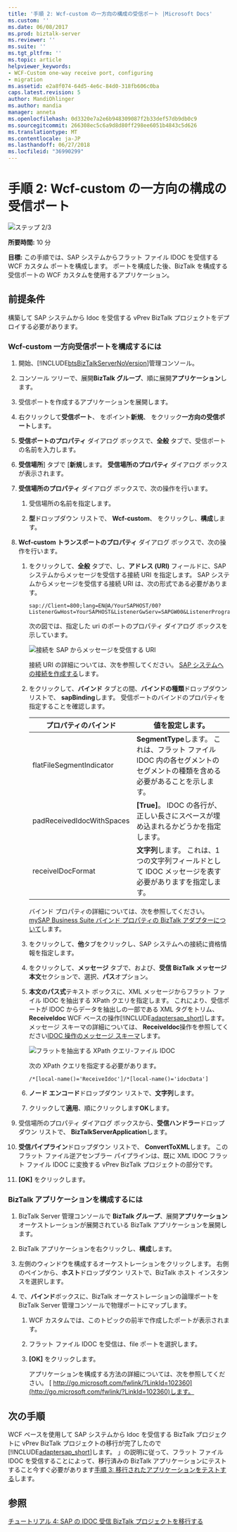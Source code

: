```yaml
---
title: '手順 2: Wcf-custom の一方向の構成の受信ポート |Microsoft Docs'
ms.custom: ''
ms.date: 06/08/2017
ms.prod: biztalk-server
ms.reviewer: ''
ms.suite: ''
ms.tgt_pltfrm: ''
ms.topic: article
helpviewer_keywords:
- WCF-Custom one-way receive port, configuring
- migration
ms.assetid: e2a8f074-64d5-4e6c-84d0-318fb606c0ba
caps.latest.revision: 5
author: MandiOhlinger
ms.author: mandia
manager: anneta
ms.openlocfilehash: 0d3320e7a2e6b948309087f2b33def57db9db0c9
ms.sourcegitcommit: 266308ec5c6a9d8d80ff298ee6051b4843c5d626
ms.translationtype: MT
ms.contentlocale: ja-JP
ms.lasthandoff: 06/27/2018
ms.locfileid: "36990299"
---
```

# <a name="step-2-configure-a-wcf-custom-one-way-receive-port"></a>手順 2: Wcf-custom の一方向の構成の受信ポート
![ステップ 2/3](../../adapters-and-accelerators/adapter-oracle-database/media/step-2of3.gif "Step_2of3")  
  
 **所要時間:** 10 分  
  
 **目標:** この手順では、SAP システムからフラット ファイル IDOC を受信する WCF カスタム ポートを構成します。 ポートを構成した後、BizTalk を構成する受信ポートの WCF カスタムを使用するアプリケーション。  
  
## <a name="prerequisites"></a>前提条件  
 構築して SAP システムから Idoc を受信する vPrev BizTalk プロジェクトをデプロイする必要があります。  
  
### <a name="to-configure-a-wcf-custom-one-way-receive-port"></a>Wcf-custom 一方向受信ポートを構成するには  
  
1. 開始、[!INCLUDE[btsBizTalkServerNoVersion](../../includes/btsbiztalkservernoversion-md.md)]管理コンソール。  
  
2. コンソール ツリーで、展開**BizTalk グループ**、順に展開**アプリケーション**します。  
  
3. 受信ポートを作成するアプリケーションを展開します。  
  
4. 右クリックして**受信ポート**、 をポイント**新規**、 をクリック**一方向の受信ポート**します。  
  
5. **受信ポートのプロパティ** ダイアログ ボックスで、**全般** タブで、受信ポートの名前を入力します。  
  
6. **受信場所**] タブで [**新規**します。 **受信場所のプロパティ** ダイアログ ボックスが表示されます。  
  
7. **受信場所のプロパティ** ダイアログ ボックスで、次の操作を行います。  
  
   1.  受信場所の名前を指定します。  
  
   2.  **型**ドロップダウン リストで、 **Wcf-custom**、 をクリックし、**構成**します。  
  
8. **Wcf-custom トランスポートのプロパティ** ダイアログ ボックスで、次の操作を行います。  
  
   1. をクリックして、**全般** タブで、し、**アドレス (URI)** フィールドに、SAP システムからメッセージを受信する接続 URI を指定します。 SAP システムからメッセージを受信する接続 URI は、次の形式である必要があります。  
  
      ```  
      sap://Client=800;lang=EN@A/YourSAPHOST/00?ListenerGwHost=YourSAPHOST&ListenerGwServ=SAPGW00&ListenerProgramId=MyProgramId  
      ```  
  
       次の図では、指定した uri のポートのプロパティ ダイアログ ボックスを示しています。  
  
       ![接続を SAP からメッセージを受信する URI](../../adapters-and-accelerators/adapter-sap/media/91e12582-aea3-4f13-8cdc-af69a9a11a5c.gif "91e12582-aea3-4f13-8cdc-af69a9a11a5c")  
  
       接続 URI の詳細については、次を参照してください。 [SAP システムへの接続を作成する](../../adapters-and-accelerators/adapter-sap/create-a-connection-to-the-sap-system.md)します。  
  
   2. をクリックして、**バインド** タブとの間、**バインドの種類**ドロップダウン リストで、 **sapBinding**します。 受信ポートのバインドのプロパティを指定することを確認します。  
  
      |プロパティのバインド|値を設定します。|  
      |----------------------|------------------|  
      |flatFileSegmentIndicator|**SegmentType**します。 これは、フラット ファイル IDOC 内の各セグメントのセグメントの種類を含める必要があることを示します。|  
      |padReceivedIdocWithSpaces|**[True]**。 IDOC の各行が、正しい長さにスペースが埋め込まれるかどうかを指定します。|  
      |receiveIDocFormat|**文字列**します。 これは、1 つの文字列フィールドとして IDOC メッセージを表す必要がありますを指定します。|  
  
       バインド プロパティの詳細については、次を参照してください。 [mySAP Business Suite バインド プロパティの BizTalk アダプターについて](../../adapters-and-accelerators/adapter-sap/read-about-biztalk-adapter-for-mysap-business-suite-binding-properties.md)します。  
  
   3. をクリックして、**他**タブをクリックし、SAP システムへの接続に資格情報を指定します。  
  
   4. をクリックして、**メッセージ** タブで、および、**受信 BizTalk メッセージ本文**セクションで、選択、**パス**オプション。  
  
   5. **本文のパス式**テキスト ボックスに、XML メッセージからフラット ファイル IDOC を抽出する XPath クエリを指定します。 これにより、受信ポートが IDOC からデータを抽出しの一部である XML タグをトリム、 **ReceiveIdoc** WCF ベースの操作[!INCLUDE[adaptersap_short](../../includes/adaptersap-short-md.md)]します。 メッセージ スキーマの詳細については、 **ReceiveIdoc**操作を参照してください[IDOC 操作のメッセージ スキーマ](../../adapters-and-accelerators/adapter-sap/message-schemas-for-idoc-operations.md)します。  
  
       ![フラットを抽出する XPath クエリ&#45;ファイル IDOC](../../adapters-and-accelerators/adapter-sap/media/8b5b8165-a1e7-40ef-bcf7-de3149c6deb0.gif "8b5b8165-a1e7-40ef-bcf7-de3149c6deb0")  
  
       次の XPath クエリを指定する必要があります。  
  
      ```  
      /*[local-name()='ReceiveIdoc']/*[local-name()='idocData']  
      ```  
  
   6. **ノード エンコード**ドロップダウン リストで、**文字列**します。  
  
   7. クリックして**適用**、順にクリックします**OK**します。  
  
9. 受信場所のプロパティ ダイアログ ボックスから、**受信ハンドラー**ドロップダウン リストで、 **BizTalkServerApplication**します。  
  
10. **受信パイプライン**ドロップダウン リストで、 **ConvertToXML**します。 このフラット ファイル逆アセンブラー パイプラインは、既に XML IDOC フラット ファイル IDOC に変換する vPrev BizTalk プロジェクトの部分です。  
  
11. **[OK]** をクリックします。  
  
### <a name="to-configure-the-biztalk-application"></a>BizTalk アプリケーションを構成するには  
  
1. BizTalk Server 管理コンソールで  **BizTalk グループ**、展開**アプリケーション**オーケストレーションが展開されている BizTalk アプリケーションを展開します。  
  
2. BizTalk アプリケーションを右クリックし、**構成**します。  
  
3. 左側のウィンドウを構成するオーケストレーションをクリックします。 右側のペインから、**ホスト**ドロップダウン リストで、BizTalk ホスト インスタンスを選択します。  
  
4. で、**バインド**ボックスに、BizTalk オーケストレーションの論理ポートを BizTalk Server 管理コンソールで物理ポートにマップします。  
  
   1. WCF カスタムでは、このトピックの前半で作成したポートが表示されます。  
  
   2. フラット ファイル IDOC を受信は、file ポートを選択します。  
  
   3. **[OK]** をクリックします。  
  
      アプリケーションを構成する方法の詳細については、次を参照してください。 [ http://go.microsoft.com/fwlink/?LinkId=102360](http://go.microsoft.com/fwlink/?LinkId=102360)します。  
  
## <a name="next-steps"></a>次の手順  
 WCF ベースを使用して SAP システムから Idoc を受信する BizTalk プロジェクトに vPrev BizTalk プロジェクトの移行が完了したので[!INCLUDE[adaptersap_short](../../includes/adaptersap-short-md.md)]します。 」の説明に従って、フラット ファイル IDOC を受信することによって、移行済みの BizTalk アプリケーションにテストすること今すぐ必要があります[手順 3: 移行されたアプリケーションをテストする](../../adapters-and-accelerators/adapter-sap/step-3-test-the-migrated-application5.md)します。  
  
## <a name="see-also"></a>参照  
 [チュートリアル 4: SAP の IDOC 受信 BizTalk プロジェクトを移行する](../../adapters-and-accelerators/adapter-sap/tutorial-4-migrating-an-sap-receive-idoc-biztalk-project.md)
